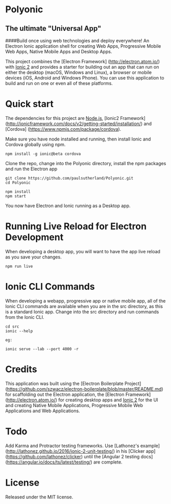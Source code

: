 # Polyonic
## The ultimate "Universal App"

####Build once using web technologies and deploy everywhere!
An Electron Ionic application shell for creating Web Apps, Progressive Mobile Web Apps, Native Mobile Apps and Desktop Apps.

This project combines the [Electron Framework] (http://electron.atom.io/) with [Ionic 2](http://ionicframework.com/docs/v2/) and provides a starter for building out an app that can run on either the desktop (macOS, Windows and Linux), a browser or mobile devices (iOS, Android and Windows Phone).  You can use this application to build and run on one or even all of these platforms.


# Quick start
The dependencies for this project are [Node.js](https://nodejs.org), [Ionic2 Framework] (http://ionicframework.com/docs/v2/getting-started/installation/) and [Cordova] (https://www.npmjs.com/package/cordova).

Make sure you have node installed and running, then install Ionic and Cordova globally using npm.
```
npm install -g ionic@beta cordova
```
Clone the repo, change into the Polyonic directory, install the npm packages and run the Electron app
```
git clone https://github.com/paulsutherland/Polyonic.git
cd Polyonic

npm install
npm start
```
You now have Electron and Ionic running as a Desktop app.

# Running Live Reload for Electron Development
When developing a desktop app, you will want to have the app live reload as you save your changes.  
```
npm run live
```
# Ionic CLI Commands
When developing a webapp, progressive app or native mobile app, all of the Ionic CLI commands are available when you are in the src directory, as this is a standard Ionic app.  Change into the src directory and run commands from the Ionic CLI.  
```
cd src
ionic --help

eg:

ionic serve --lab --port 4000 -r
```

# Credits
This application was built using the [Electron Boilerplate Project] (https://github.com/szwacz/electron-boilerplate/blob/master/README.md) for scaffolding out the Electron application, the [Electron Framework] (http://electron.atom.io/) for creating desktop apps and [Ionic 2](http://ionicframework.com/) for the UI and creating Native Mobile Applications, Progressive Mobile Web Applications and Web Applications.

# Todo
Add Karma and Protractor testing frameworks.  Use [Lathonez's example] (http://lathonez.github.io/2016/ionic-2-unit-testing/) in his [Clicker app] (https://github.com/lathonez/clicker) until the [Angular 2 testing docs] (https://angular.io/docs/ts/latest/testing/) are complete.

# License
Released under the MIT license.
